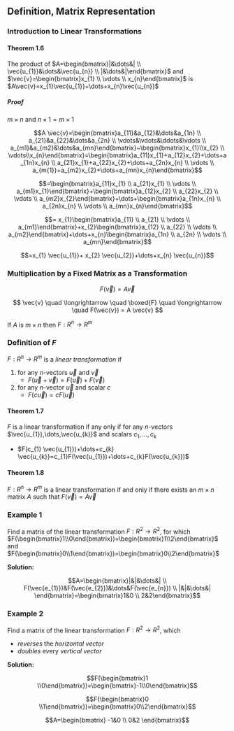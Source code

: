 ## Definition, Matrix Representation

### Introduction to Linear Transformations

#### Theorem 1.6

The product of $A=\begin{bmatrix}|&\dots&| \\ \vec{u_{1}}&\dots&\vec{u_{n}} \\ |&\dots&|\end{bmatrix}$ and $\vec{v}=\begin{bmatrix}x_{1} \\ \vdots \\ x_{n}\end{bmatrix}$ is $A\vec{v}=x_{1}\vec{u_{1}}+\dots+x_{n}\vec{u_{n}}$

##### Proof

$m \times n$ and $n \times 1= m \times 1$

$$A \vec{v}=\begin{bmatrix}a_{11}&a_{12}&\dots&a_{1n} \\ a_{21}&a_{22}&\dots&a_{2n} \\ \vdots&\vdots&\ddots&\vdots \\ a_{m1}&a_{m2}&\dots&a_{mn}\end{bmatrix}~\begin{bmatrix}x_{1}\\x_{2} \\ \vdots\\x_{n}\end{bmatrix}=\begin{bmatrix}a_{11}x_{1}+a_{12}x_{2}+\dots+a_{1n}x_{n} \\ a_{21}x_{1}+a_{22}x_{2}+\dots+a_{2n}x_{n} \\ \vdots \\ a_{m{1}}+a_{m2}x_{2}+\dots+a_{mn}x_{n}\end{bmatrix}$$

$$=\begin{bmatrix}a_{11}x_{1} \\ a_{21}x_{1} \\ \vdots \\ a_{m1}x_{1}\end{bmatrix}+\begin{bmatrix}a_{12}x_{2} \\ a_{22}x_{2} \\ \vdots \\ a_{m2}x_{2}\end{bmatrix}+\dots+\begin{bmatrix}a_{1n}x_{n} \\ a_{2n}x_{n} \\ \vdots \\ a_{mn}x_{n}\end{bmatrix}$$

$$= x_{1}\begin{bmatrix}a_{11} \\ a_{21} \\ \vdots \\ a_{m1}\end{bmatrix}+x_{2}\begin{bmatrix}a_{12} \\ a_{22} \\ \vdots \\ a_{m2}\end{bmatrix}+\dots+x_{n}\begin{bmatrix}a_{1n} \\ a_{2n} \\ \vdots \\ a_{mn}\end{bmatrix}$$

$$=x_{1} \vec{u_{1}}+ x_{2} \vec{u_{2}}+\dots+x_{n} \vec{u_{n}}$$

### Multiplication by a Fixed Matrix as a Transformation


$$ F(\vec{v}) = A \vec{v} $$

$$ \vec{v} \quad \longrightarrow \quad \boxed{F} \quad \longrightarrow \quad F(\vec{v}) = A \vec{v} $$

If $A$ is $m \times n$ then $F:R^n \to R^m$

### Definition of $F$

$F:R^n \to R^m$ is a _linear transformation_ if

1. for any $n$-vectors $\vec{u}$ and $\vec{v}$
	- $F(\vec{u}+\vec{v})=F(\vec{u})+F(\vec{v})$
2. for any $n$-vector $\vec{u}$ and scalar $c$
	- $F(c \vec{u})=cF(\vec{u})$

#### Theorem 1.7

$F$ is a linear transformation if any only if for any $n$-vectors $\vec{u_{1}},\dots,\vec{u_{k}}$  and scalars $c_{1},\dots,c_{k}$
- $F(c_{1} \vec{u_{1}})+\dots+c_{k} \vec{u_{k}}=c_{1}F(\vec{u_{1}})+\dots+c_{k}F(\vec{u_{k}})$

#### Theorem 1.8

$F:R^n \to R^m$ is a linear transformation if and only if there exists an $m \times n$ matrix $A$ such that $F(\vec{v})=A \vec{v}$

### Example 1

Find a matrix of the linear transformation $F:R^2 \to R^2$, for which $F(\begin{bmatrix}1\\0\end{bmatrix})=\begin{bmatrix}1\\2\end{bmatrix}$ and $F(\begin{bmatrix}0\\1\end{bmatrix})=\begin{bmatrix}0\\2\end{bmatrix}$

**Solution:**

$$A=\begin{bmatrix}|&|&\dots&| \\ F(\vec{e_{1}})&F(\vec{e_{2}})&\dots&F(\vec{e_{n}}) \\ |&|&\dots&| \end{bmatrix}=\begin{bmatrix}1&0 \\ 2&2\end{bmatrix}$$

### Example 2

Find a matrix of the linear transformation $F:R^2 \to R^2$, which
- _reverses_ the _horizontal vector_
- _doubles_ every _vertical vector_

**Solution:**

$$F(\begin{bmatrix}1 \\0\end{bmatrix})=\begin{bmatrix}-1\\0\end{bmatrix}$$

$$F(\begin{bmatrix}0 \\1\end{bmatrix})=\begin{bmatrix}0\\2\end{bmatrix}$$

$$A=\begin{bmatrix} -1&0 \\ 0&2 \end{bmatrix}$$